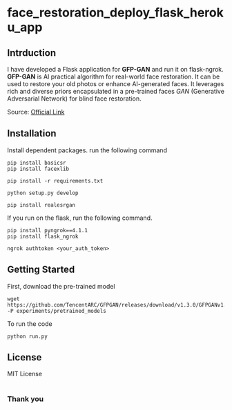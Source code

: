 # face_restoration_deploy_flask_heroku_app

## Intrduction

I have developed a Flask application for **GFP-GAN** and run it on flask-ngrok. **GFP-GAN** is AI practical algorithm for real-world face restoration. It can be used to restore your old photos or enhance AI-generated faces. It leverages rich and diverse priors encapsulated in a pre-trained faces *GAN* (Generative Adversarial Network) for blind face restoration.

Source: <a href="https://github.com/TencentARC/GFPGAN">Official Link</a>


## Installation

Install dependent packages. run the following command

```
pip install basicsr
pip install facexlib

pip install -r requirements.txt

python setup.py develop

pip install realesrgan
```

If you run on the flask, run the following command.

```
pip install pyngrok==4.1.1
pip install flask_ngrok

ngrok authtoken <your_auth_token>
```


## Getting Started

First, download the pre-trained model
```
wget https://github.com/TencentARC/GFPGAN/releases/download/v1.3.0/GFPGANv1.3.pth -P experiments/pretrained_models
```

To run the code
```
python run.py
```



## License
MIT License
<br>
<br>

### Thank you
